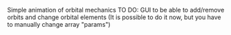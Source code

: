 Simple animation of orbital mechanics
TO DO: GUI to be able to add/remove orbits and change orbital elements
(It is possible to do it now, but you have to manually change array "params")

